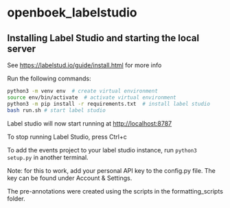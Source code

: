 # openboek_labelstudio

## Installing Label Studio and starting the local server

See <https://labelstud.io/guide/install.html> for more info

Run the following commands:

```bash
python3 -m venv env  # create virtual environment
source env/bin/activate  # activate virtual environment
python3 -m pip install -r requirements.txt  # install label studio
bash run.sh # start label studio
```

Label studio will now start running at <http://localhost:8787>

To stop running Label Studio, press Ctrl+c

To add the events project to your label studio instance, run `python3 setup.py` in another terminal.

Note: for this to work, add your personal API key to the config.py file. The key can be found under Account & Settings.


The pre-annotations were created using the scripts in the formatting_scripts folder.
